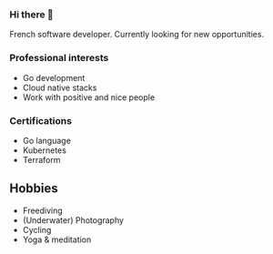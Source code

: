 ### Hi there 👋

French software developer. Currently looking for new opportunities.

### Professional interests

- Go development
- Cloud native stacks
- Work with positive and nice people

### Certifications

- Go language
- Kubernetes
- Terraform

## Hobbies

- Freediving
- (Underwater) Photography
- Cycling
- Yoga & meditation

<!--
**fedir/fedir** is a ✨ _special_ ✨ repository because its `README.md` (this file) appears on your GitHub profile.

Here are some ideas to get you started:

- 🔭 I’m currently working on ...
- 🌱 I’m currently learning ...
- 👯 I’m looking to collaborate on ...
- 🤔 I’m looking for help with ...
- 💬 Ask me about ...
- 📫 How to reach me: ...
- 😄 Pronouns: ...
- ⚡ Fun fact: ...
-->
